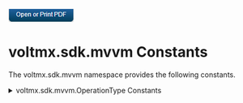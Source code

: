                          

[![](Resources/Images/pdf.png)](http://docs.voltmx.com/9_x_PDFs/iris/voltmx_ref_arch_ap_internali.pdf)


voltmx.sdk.mvvm Constants
=======================

The voltmx.sdk.mvvm namespace provides the following constants.


<details close markdown="block"><summary>voltmx.sdk.mvvm.OperationType Constants</summary> 

* * *

Specifies the operation to be performed.

  
| Constant | Description |
| --- | --- |
| voltmx.sdk.mvvm.OperationType.ADD | Add a data model object. |
| voltmx.sdk.mvvm.OperationType.FILTER\_BY\_PRIMARY\_KEY | The operation is filtered by the data object's primary key. |
| voltmx.sdk.mvvm.OperationType.NO\_FILTER | The operation is not filtered. |

### Remarks

Use these constants to specify data model operations when performing form navigation. For more information, see [voltmx.sdk.mvvm.NavigationObject Object](NavigationObject.md).

* * *

</details>
